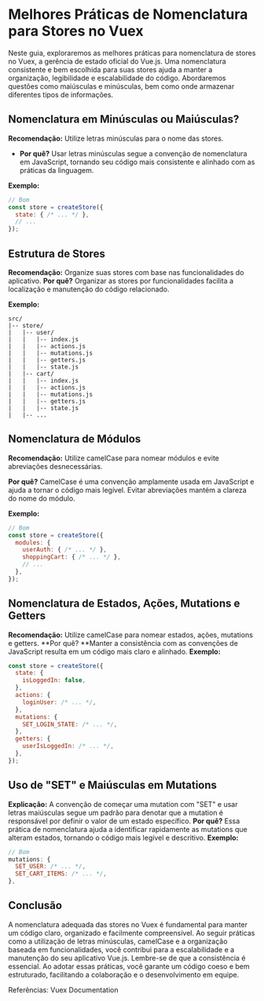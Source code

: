 # Melhores Práticas de Nomenclatura para Stores no Vuex

Neste guia, exploraremos as melhores práticas para nomenclatura de stores no Vuex, a gerência de estado oficial do Vue.js. Uma nomenclatura consistente e bem escolhida para suas stores ajuda a manter a organização, legibilidade e escalabilidade do código. Abordaremos questões como maiúsculas e minúsculas, bem como onde armazenar diferentes tipos de informações.

## Nomenclatura em Minúsculas ou Maiúsculas?

**Recomendação:** Utilize letras minúsculas para o nome das stores.

- **Por quê?** Usar letras minúsculas segue a convenção de nomenclatura em JavaScript, tornando seu código mais consistente e alinhado com as práticas da linguagem.

**Exemplo:**

```javascript
// Bom
const store = createStore({
  state: { /* ... */ },
  // ...
});
```
## Estrutura de Stores
**Recomendação:** Organize suas stores com base nas funcionalidades do aplicativo.
**Por quê?** Organizar as stores por funcionalidades facilita a localização e manutenção do código relacionado.

**Exemplo:**
```
src/
|-- store/
|   |-- user/
|   |   |-- index.js
|   |   |-- actions.js
|   |   |-- mutations.js
|   |   |-- getters.js
|   |   |-- state.js
|   |-- cart/
|   |   |-- index.js
|   |   |-- actions.js
|   |   |-- mutations.js
|   |   |-- getters.js
|   |   |-- state.js
|   |-- ...
```
##  Nomenclatura de Módulos
**Recomendação:** Utilize camelCase para nomear módulos e evite abreviações desnecessárias.

**Por quê?** CamelCase é uma convenção amplamente usada em JavaScript e ajuda a tornar o código mais legível. Evitar abreviações mantém a clareza do nome do módulo.

**Exemplo:**
```javascript
// Bom
const store = createStore({
  modules: {
    userAuth: { /* ... */ },
    shoppingCart: { /* ... */ },
    // ...
  },
});
```
##  Nomenclatura de Estados, Ações, Mutations e Getters
**Recomendação:** Utilize camelCase para nomear estados, ações, mutations e getters.
**Por quê? **Manter a consistência com as convenções de JavaScript resulta em um código mais claro e alinhado.
**Exemplo:**
```javascript
const store = createStore({
  state: {
    isLoggedIn: false,
  },
  actions: {
    loginUser: /* ... */,
  },
  mutations: {
    SET_LOGIN_STATE: /* ... */,
  },
  getters: {
    userIsLoggedIn: /* ... */,
  },
});
```

##  Uso de "SET" e Maiúsculas em Mutations
**Explicação:** A convenção de começar uma mutation com "SET" e usar letras maiúsculas segue um padrão para denotar que a mutation é responsável por definir o valor de um estado específico.
**Por quê?** Essa prática de nomenclatura ajuda a identificar rapidamente as mutations que alteram estados, tornando o código mais legível e descritivo.
**Exemplo:**
```javascript
// Bom
mutations: {
  SET_USER: /* ... */,
  SET_CART_ITEMS: /* ... */,
},
```
## Conclusão
A nomenclatura adequada das stores no Vuex é fundamental para manter um código claro, organizado e facilmente compreensível. Ao seguir práticas como a utilização de letras minúsculas, camelCase e a organização baseada em funcionalidades, você contribui para a escalabilidade e a manutenção do seu aplicativo Vue.js.
Lembre-se de que a consistência é essencial. Ao adotar essas práticas, você garante um código coeso e bem estruturado, facilitando a colaboração e o desenvolvimento em equipe.

Referências:
Vuex Documentation


